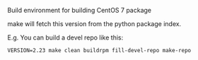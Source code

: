 Build environment for building CentOS 7 package

make will fetch this version from the python package index.

E.g. You can build a devel repo like this:

    VERSION=2.23 make clean buildrpm fill-devel-repo make-repo
